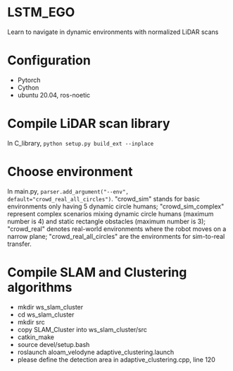 # LSTM_EGO
Learn to navigate in dynamic environments with normalized LiDAR scans

# Configuration
- Pytorch
- Cython
- ubuntu 20.04, ros-noetic

# Compile LiDAR scan library
In C_library, ```python setup.py build_ext --inplace```

# Choose environment
In main.py, ```parser.add_argument("--env", default="crowd_real_all_circles")```. "crowd_sim" stands for basic environments only having 5 dynamic circle humans; "crowd_sim_complex" represent complex scenarios mixing dynamic circle humans (maximum number is 4) and static rectangle obstacles (maximum number is 3); "crowd_real" denotes real-world environments where the robot moves on a narrow plane; "crowd_real_all_circles" are the environments for sim-to-real transfer.

# Compile SLAM and Clustering algorithms
- mkdir ws_slam_cluster
- cd ws_slam_cluster
- mkdir src
- copy SLAM_Cluster into ws_slam_cluster/src
- catkin_make
- source devel/setup.bash
- roslaunch aloam_velodyne adaptive_clustering.launch
- please define the detection area in adaptive_clustering.cpp, line 120
